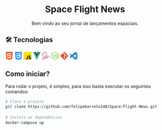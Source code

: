 <h1 align="center">Space Flight News</h1>
<p align="center">Bem vindo ao seu jornal de lançamentos espaciais.</p>

<h2> 🛠️ Tecnologias </h2>
<p>
  <img src="assets/html.svg" width="25" height="25" /> 
  <img src="assets/css-3.svg" width="25" height="25" /> 
  <img src="assets/javascript.svg" width="25" height="25" /> 
  <img src="assets/vue.svg" width="25" height="25" />
  <img src="assets/sass.svg" width="25" height="25" /> 
  <img src="assets/node.svg" width="25" height="25" /> 
  <img src="assets/git.svg" width="25" height="25" /> 
  <img src="assets/vsc.svg" width="25" height="25" />
</p>

<h2> Como iniciar? </h2>
<p>
  Para rodar o projeto, é simples, para isso basta executar os seguintes comandos:  
</p>

```bash
# Clona o projeto
git clone https://github.com/felipebarreto148/Space-Flight-News.git

# Instala as dependências
docker-compose up
```
